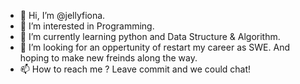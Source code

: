 - 👋 Hi, I’m @jellyfiona.
- 👀 I’m interested in Programming.
- 🌱 I’m currently learning python and Data Structure & Algorithm.
- 💞️ I’m looking for an oppertunity of restart my career as SWE. And hoping to make new freinds along the way.
- 📫 How to reach me ? Leave commit and we could chat!

<!---
jellyfiona/jellyfiona is a ✨ special ✨ repository because its `README.md` (this file) appears on your GitHub profile.
You can click the Preview link to take a look at your changes.
--->
